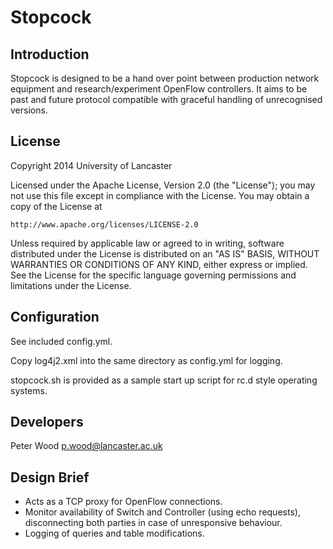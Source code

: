 Stopcock
========

Introduction
------------
Stopcock is designed to be a hand over point between production network equipment and research/experiment OpenFlow
controllers. It aims to be past and future protocol compatible with graceful handling of unrecognised versions.

License
-------
Copyright 2014 University of Lancaster

Licensed under the Apache License, Version 2.0 (the "License");
you may not use this file except in compliance with the License.
You may obtain a copy of the License at

    http://www.apache.org/licenses/LICENSE-2.0

Unless required by applicable law or agreed to in writing, software
distributed under the License is distributed on an "AS IS" BASIS,
WITHOUT WARRANTIES OR CONDITIONS OF ANY KIND, either express or implied.
See the License for the specific language governing permissions and
limitations under the License.

Configuration
-------------
See included config.yml.

Copy log4j2.xml into the same directory as config.yml for logging.

stopcock.sh is provided as a sample start up script for rc.d style operating systems.

Developers
----------
Peter Wood <p.wood@lancaster.ac.uk>

Design Brief
------------
* Acts as a TCP proxy for OpenFlow connections.
* Monitor availability of Switch and Controller (using echo requests), disconnecting both parties in case of unresponsive behaviour.
* Logging of queries and table modifications.